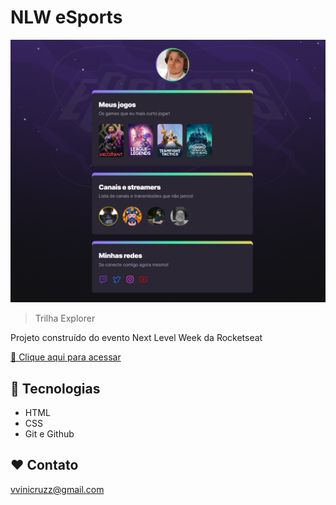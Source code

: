 # NLW eSports

![preview](./.github/preview.png)

> Trilha Explorer

Projeto construído do evento Next Level Week da Rocketseat

[🔗 Clique aqui para acessar](https://viniciuscruzz.github.io/nlw/nlw-esports)

## 🔧 Tecnologias

- HTML
- CSS
- Git e Github

## ❤️ Contato

vvinicruzz@gmail.com